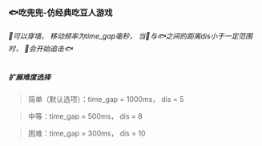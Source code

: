 ### 🐟吃兜兜-仿经典吃豆人游戏
###### 🐖可以穿墙， 移动频率为time_gap毫秒， 当🐖与🐟之间的距离dis小于一定范围时， 🐖会开始追击🐟

##### 扩展难度选择
>简单（默认选项）：time_gap = 1000ms， dis = 5

>中等：time_gap = 500ms， dis = 8

>困难：time_gap = 300ms， dis = 10
